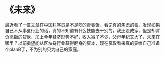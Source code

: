 # 《未来》

最近看了一篇文章[在中国程序员是不是吃的青春饭](https://blog.csdn.net/harvic880925/article/details/102850436?depth_1-utm_source=distribute.pc_relevant.none-task-blog-BlogCommendHotData-13&utm_source=distribute.pc_relevant.none-task-blog-BlogCommendHotData-13)，看完真的焦虑的狠，发现如果自己不从事这行业的话，真的不知道有什么技能去干别的，我还没成家，但是却背负高额的贷款，加上今年经济形势不好，收入减了不少，父母年纪又大了，未来在哪里？以前指望能从区块链行业获得翻身的资本，现在获取看来真的要给自己准备个planB了，不为别的只为自己的家庭。





